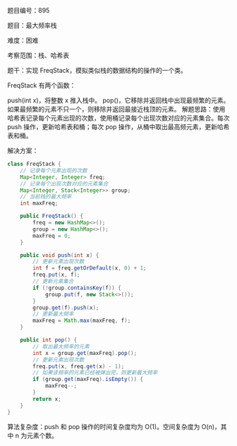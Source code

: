 题目编号：895

题目：最大频率栈

难度：困难

考察范围：栈、哈希表

题干：实现 FreqStack，模拟类似栈的数据结构的操作的一个类。

FreqStack 有两个函数：

push(int x)，将整数 x 推入栈中。
pop()，它移除并返回栈中出现最频繁的元素。
如果最频繁的元素不只一个，则移除并返回最接近栈顶的元素。
解题思路：使用哈希表记录每个元素出现的次数，使用桶记录每个出现次数对应的元素集合。每次 push 操作，更新哈希表和桶；每次 pop 操作，从桶中取出最高频元素，更新哈希表和桶。

解决方案：

```java
class FreqStack {
    // 记录每个元素出现的次数
    Map<Integer, Integer> freq;
    // 记录每个出现次数对应的元素集合
    Map<Integer, Stack<Integer>> group;
    // 当前栈的最大频率
    int maxFreq;

    public FreqStack() {
        freq = new HashMap<>();
        group = new HashMap<>();
        maxFreq = 0;
    }

    public void push(int x) {
        // 更新元素出现次数
        int f = freq.getOrDefault(x, 0) + 1;
        freq.put(x, f);
        // 更新元素集合
        if (!group.containsKey(f)) {
            group.put(f, new Stack<>());
        }
        group.get(f).push(x);
        // 更新最大频率
        maxFreq = Math.max(maxFreq, f);
    }

    public int pop() {
        // 取出最大频率的元素
        int x = group.get(maxFreq).pop();
        // 更新元素出现次数
        freq.put(x, freq.get(x) - 1);
        // 如果该频率的元素已经被弹出完，则更新最大频率
        if (group.get(maxFreq).isEmpty()) {
            maxFreq--;
        }
        return x;
    }
}
```

算法复杂度：push 和 pop 操作的时间复杂度均为 O(1)。空间复杂度为 O(n)，其中 n 为元素个数。